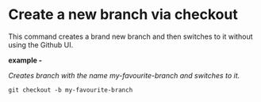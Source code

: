 # Create a new branch via checkout

This command creates a brand new branch and then switches to it without using the Github UI.

**example -** 

_Creates branch with the name my-favourite-branch and switches to it._
```
git checkout -b my-favourite-branch
```
